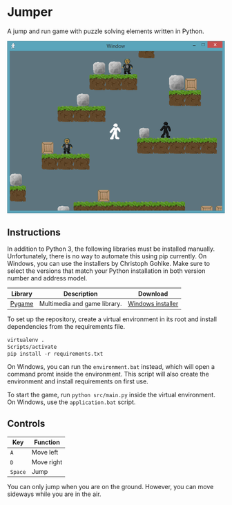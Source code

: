 Jumper
======

A jump and run game with puzzle solving elements written in Python.

![Screenshot](screenshot/2014-12-13.png?raw=true)

Instructions
------------

In addition to Python 3, the following libraries must be installed manually.
Unfortunately, there is no way to automate this using pip currently. On
Windows, you can use the installers by Christoph Gohlke. Make sure to select
the versions that match your Python installation in both version number and
address model.

Library     | Description                  | Download
----------- | ---------------------------- | ----------------------
[Pygame][1] | Multimedia and game library. | [Windows installer][2]

[1]: http://www.pygame.org/
[2]: http://www.lfd.uci.edu/~gohlke/pythonlibs/#pygame

To set up the repository, create a virtual environment in its root and install
dependencies from the requirements file.

    virtualenv .
    Scripts/activate
    pip install -r requirements.txt

On Windows, you can run the `environment.bat` instead, which will open a
command promt inside the environment. This script will also create the
environment and install requirements on first use.

To start the game, run `python src/main.py` inside the virtual environment. On
Windows, use the `application.bat` script.

Controls
--------

Key     | Function
------- | ----------
`A`     | Move left
`D`     | Move right
`Space` | Jump

You can only jump when you are on the ground. However, you can move sideways
while you are in the air.
